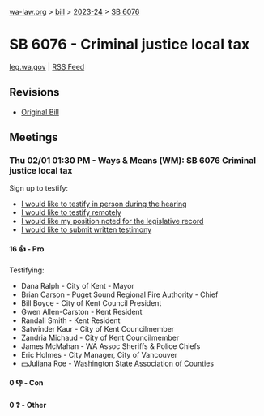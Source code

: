[wa-law.org](/) > [bill](/bill/) > [2023-24](/bill/2023-24/) > [SB 6076](/bill/2023-24/sb/6076/)

# SB 6076 - Criminal justice local tax
[leg.wa.gov](https://app.leg.wa.gov/billsummary?BillNumber=6076&Year=2023&Initiative=false) | [RSS Feed](./rss.xml)

## Revisions
* [Original Bill](1/)

## Meetings
### Thu 02/01 01:30 PM - Ways & Means (WM): SB 6076 Criminal justice local tax
Sign up to testify:
* [I would like to testify in person during the hearing](https://app.leg.wa.gov/csi/Testifier/Add?chamber=House&mId=31843&aId=158266&caId=23744&tId=1)
* [I would like to testify remotely](https://app.leg.wa.gov/csi/Testifier/Add?chamber=House&mId=31843&aId=158266&caId=23744&tId=2)
* [I would like my position noted for the legislative record](https://app.leg.wa.gov/csi/Testifier/Add?chamber=House&mId=31843&aId=158266&caId=23744&tId=3)
* [I would like to submit written testimony](https://app.leg.wa.gov/csi/Testifier/Add?chamber=House&mId=31843&aId=158266&caId=23744&tId=4)

#### 16 👍 - Pro
Testifying:
* Dana Ralph - City of Kent - Mayor
* Brian Carson - Puget Sound Regional Fire Authority - Chief
* Bill Boyce - City of Kent Council President
* Gwen Allen-Carston - Kent Resident
* Randall Smith - Kent Resident
* Satwinder Kaur - City of Kent Councilmember
* Zandria Michaud - City of Kent Councilmember
* James McMahan - WA Assoc Sheriffs & Police Chiefs
* Eric Holmes - City Manager, City of Vancouver
* 💵Juliana Roe - [Washington State Association of Counties](/org/washington_state_association_of_counties/)

#### 0 👎 - Con

#### 0 ❓ - Other
